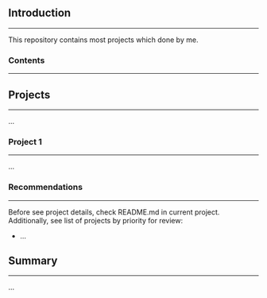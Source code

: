 ## Introduction

---

This repository contains most projects which done by me.

### Contents

---


## Projects

---

...

### Project 1

---

...

### Recommendations

---

Before see project details, check README.md in current project. Additionally, see list of projects by priority for 
review:
- ...

## Summary

---

...
